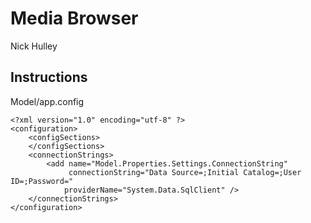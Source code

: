 # Media Browser
Nick Hulley

## Instructions


Model/app.config
```
<?xml version="1.0" encoding="utf-8" ?>
<configuration>
    <configSections>
    </configSections>
    <connectionStrings>
        <add name="Model.Properties.Settings.ConnectionString"
             connectionString="Data Source=;Initial Catalog=;User ID=;Password="
            providerName="System.Data.SqlClient" />
    </connectionStrings>
</configuration>
```
